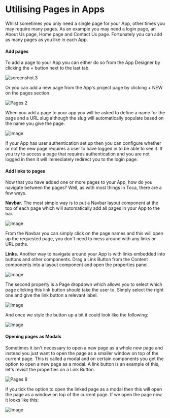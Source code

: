 
# Utilising Pages in Apps



 
Whilst sometimes you only need a single page for your App, other times you may require many pages. As an example you may need a login page, an About Us page, Home page and Contact Us page. Fortunately you can add as many pages as you like in each App.

#### Add pages

To add a page to your App you can either do so from the App Designer by clicking the + button next to the last tab.

![screenshot.3](https://docs.toca.io/hs-fs/hubfs/book%20of%20toca%20images/book%20of%20toca%20updated%20images%20(13.10.21)/Apps/screenshot.3.jpg?width=335&name=screenshot.3.jpg) 

Or you can add a new page from the App's project page by clicking + NEW on the pages section.

![Pages 2](https://docs.toca.io/hs-fs/hubfs/Pages%202.png?width=602&name=Pages%202.png) 

When you add a page to your app you will be asked to define a name for the page and a URL slug although the slug will automatically populate based on the name you give the page.
 
![Image](https://lh5.googleusercontent.com/t2DxVqEUJKQOl8IyWvFmy0zD-6K_OmH6Fi6xdY-jpAWFpwS1sUfalPM1pN-WdGuDKeWuHHkoVgfTf6R8WAQZnTSbVhc7X3AqhxHSyVnNWQejmzesVmdSuYG3ClyZMjdgAQNeDeXN) 

If your App has user authentication set up then you can configure whether or not the new page requires a user to have logged in to be able to see it. If you try to access a page that requires authentication and you are not logged in then it will immediately redirect you to the login page.

#### Add links to pages

Now that you have added one or more pages to your App, how do you navigate between the pages? Well, as with most things in Toca, there are a few ways. 
 
**Navbar.** The most simple way is to put a Navbar layout component at the top of each page which will automatically add all pages in your App to the bar.


![Image](https://lh5.googleusercontent.com/jVPcgeYWjdfCBbXnevhTLcZo20G6c7NTiV7bFcLq3CpPA_e4MmmNPnvyVJvUqwizoothF5VaORyI6dYdVMNz2ZAljJCP2wU20INdqe4aYbQlw7vR2k1cOMdI6lmgS68vArXjcTB9) 

From the Navbar you can simply click on the page names and this will open up the requested page, you don't need to mess around with any links or URL paths.
 
**Links.** Another way to navigate around your App is with links embedded into buttons and other components. Drag a Link Button from the Content components into a layout component and open the properties panel.


![Image](https://lh6.googleusercontent.com/zsID1hAjznP3V4ROuzxL8D4u4cCzbuZkSsx3Jol79-INf0QVkj6JhS6SonyjpIvfbkYquV4DkZYZehqjmM7rodEdU0ZbogVUZlX1d6iNjrS0lRtvi1MbD_UspfvyGCkZNsB_VSpH) 

The second property is a Page dropdown which allows you to select which page clicking this link button should take the user to. Simply select the right one and give the link button a relevant label.

![Image](https://lh3.googleusercontent.com/h-qiAFowjEam8Eb83ntBJR1fks24v0VZeB-mQkmIdgPpKtMDRT1xBK7Ur2rhbIpbfpm-dxEzXZTKhDcLrEoglSdWZ0YOIIzpt1n6RKNRRtPpSknuV-9tuz9NT9aGil3xKO0rr7k-) 

And once we style the button up a bit it could look like the following:

![Image](https://lh4.googleusercontent.com/wML0-P_sN5jdKfSPmcSvlA_q37PSZ_5xRusoeLbBeQV1qKqiuZFmutPio7x8mIfqWNVXwCqEZ8XbH2T3zbd-NQZaElVGyz6V3ulBxjdoaTOvVw5FVMoM8tXFXYI9tb7q6Ix6dEqe) 


#### Opening pages as Modals

Sometimes it isn't necessary to open a new page as a whole new page and instead you just want to open the page as a smaller window on top of the current page. This is called a modal and on certain components you get the option to open a new page as a modal. A link button is an example of this, let's revisit the properties on a Link Button.

![Pages 8](https://docs.toca.io/hs-fs/hubfs/Pages%208.png?width=311&name=Pages%208.png) 

If you tick the option to open the linked page as a modal then this will open the page as a window on top of the current page. If we open the page now it looks like this:

![Image](https://lh3.googleusercontent.com/BXzsa7eViQ7v5TDN0xkgXGaqYn2QB4RQ8t0xNanj_ky_-p-AgsjiTOqHOJ1ctxwFc2T3nHq7rzxoXeCDHZDevk24XMqXRCjXzY9TxyWeYJ6VdjXPaZUYAxvEPKyhcbVd66S7j5JS) 

 
